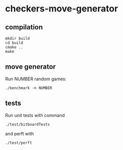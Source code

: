 # checkers-move-generator

## compilation
```
mkdir build
cd build
cmake ..
make
```

## move generator
Run NUMBER random games:
```
./benchmark -n NUMBER
```

## tests
Run unit tests with command
```
./test/bitboardTests
```
and perft with
```
./test/perft
```